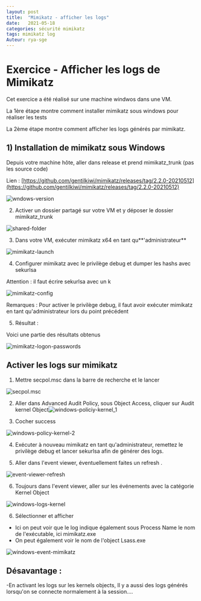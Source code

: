 ```yaml
---
layout: post
title:  "Mimikatz - afficher les logs"
date:   2021-05-18 
categories: sécurité mimikatz
tags: mimikatz log 
Auteur: rya-sge
---
```




# Exercice - Afficher les logs de Mimikatz

Cet exercice a été réalisé sur une machine windwos dans une VM.

La 1ère étape montre comment installer mimikatz sous windows pour réaliser les tests

La 2ème étape montre comment afficher les logs générés par mimikatz.

## 1) Installation de mimikatz sous Windows

Depuis votre machine hôte, aller dans release et prend mimikatz_trunk (pas les source code)

Lien : [https://github.com/gentilkiwi/mimikatz/releases/tag/2.2.0-20210512](https://github.com/gentilkiwi/mimikatz/releases/tag/2.2.0-20210512)

![wndows-version](C:\Users\super\switchdrive\HEIG\divers\mywebsite\accessDenied\assets\article\outil-securite\mimikatz\wndows-version.JPG)

2) Activer un dossier partagé sur votre VM et y déposer le dossier mimikatz_trunk

![shared-folder](C:\Users\super\switchdrive\HEIG\divers\mywebsite\accessDenied\assets\article\outil-securite\mimikatz\shared-folder.JPG)

3) Dans votre VM, exécuter mimikatz x64 en tant qu**'administrateur**

![mimikatz-launch](C:\Users\super\switchdrive\HEIG\divers\mywebsite\accessDenied\assets\article\outil-securite\mimikatz\mimikatz-launch.JPG)



4) Configurer mimikatz avec le privilège debug  et dumper les hashs avec sekurlsa

Attention : il faut écrire sekurlsa avec un k

![mimikatz-config](C:\Users\super\switchdrive\HEIG\divers\mywebsite\accessDenied\assets\article\outil-securite\mimikatz\mimikatz-config.JPG)



Remarques : Pour activer le privilège debug, il faut avoir exécuter mimikatz en tant qu'administrateur lors du point précédent



5) Résultat :

Voici une partie des résultats obtenus

![mimikatz-logon-passwords](C:\Users\super\switchdrive\HEIG\divers\mywebsite\accessDenied\assets\article\outil-securite\mimikatz\mimikatz-logon-passwords.JPG)



## **Activer les logs sur mimikatz**

1) Mettre secpol.msc dans  la barre de recherche et le lancer

![secpol.msc](C:\Users\super\switchdrive\HEIG\divers\mywebsite\accessDenied\assets\article\outil-securite\mimikatz\secpol.msc.JPG)

2)  Aller dans Advanced Audit Policy, sous Object Access, cliquer sur Audit kernel Object![windows-policiy-kernel_1](C:\Users\super\switchdrive\HEIG\divers\mywebsite\accessDenied\assets\article\outil-securite\mimikatz\windows-policiy-kernel_1.JPG)



3) Cocher success

![windows-policy-kernel-2](C:\Users\super\switchdrive\HEIG\divers\mywebsite\accessDenied\assets\article\outil-securite\mimikatz\windows-policy-kernel-2.JPG)

4) Exécuter à nouveau mimikatz en tant qu'administrateur, remettez le privilège debug et lancer sekurlsa afin de générer des logs.

5) Aller dans l'event viewer, éventuellement faites un refresh .

![event-viewer-refresh](C:\Users\super\switchdrive\HEIG\divers\mywebsite\accessDenied\assets\article\outil-securite\mimikatz\event-viewer-refresh.JPG)

6) Toujours dans l'event viewer, aller sur les événements avec la catégorie Kernel Object

![windows-logs-kernel](C:\Users\super\switchdrive\HEIG\divers\mywebsite\accessDenied\assets\article\outil-securite\mimikatz\windows-logs-kernel.JPG)



6) Sélectionner et afficher

- Ici on peut voir que le log indique également  sous Process Name le nom de l'exécutable, ici mimikatz.exe 
- On peut également voir le nom de l'object Lsass.exe

![windows-event-mimikatz](C:\Users\super\switchdrive\HEIG\divers\mywebsite\accessDenied\assets\article\outil-securite\mimikatz\windows-event-mimikatz.JPG)

## Désavantage :

-En activant les logs sur les kernels objects, Il y a aussi des logs générés lorsqu'on se connecte normalement à la session....

